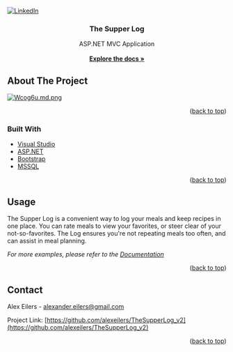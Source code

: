 <div id="top"></div>
<!--
*** Thanks for checking out the Best-README-Template. If you have a suggestion
*** that would make this better, please fork the repo and create a pull request
*** or simply open an issue with the tag "enhancement".
*** Don't forget to give the project a star!
*** Thanks again! Now go create something AMAZING! :D
-->



<!-- PROJECT SHIELDS -->
<!--
*** I'm using markdown "reference style" links for readability.
*** Reference links are enclosed in brackets [ ] instead of parentheses ( ).
*** See the bottom of this document for the declaration of the reference variables
*** for contributors-url, forks-url, etc. This is an optional, concise syntax you may use.
*** https://www.markdownguide.org/basic-syntax/#reference-style-links
-->
[![LinkedIn][linkedin-shield]][linkedin-url]



<!-- PROJECT LOGO -->

<h3 align="center">The Supper Log</h3>

  <p align="center">
    ASP.NET MVC Application
    <br /><br />
    <a href="https://github.com/alexeilers/TheSupperLog_v2"><strong>Explore the docs »</strong></a> 
  </p>
</div>



<!-- ABOUT THE PROJECT -->
## About The Project

[![Wcog6u.md.png](https://iili.io/Wcog6u.md.png)](https://freeimage.host/i/Wcog6u)


<p align="right">(<a href="#top">back to top</a>)</p>



### Built With

* [Visual Studio](https://visualstudio.microsoft.com/)
* [ASP.NET](https://dotnet.microsoft.com/en-us/apps/aspnet)
* [Bootstrap](https://getbootstrap.com)
* [MSSQL](https://www.microsoft.com/en-us/sql-server/sql-server-2019)

<p align="right">(<a href="#top">back to top</a>)</p>



<!-- USAGE EXAMPLES -->
## Usage

The Supper Log is a convenient way to log your meals and keep recipes in one place. You can rate meals to view your favorites, or steer clear of your not-so-favorites. The Log ensures you're not repeating meals too often, and can assist in meal planning.

_For more examples, please refer to the [Documentation](https://example.com)_

<p align="right">(<a href="#top">back to top</a>)</p>


<!-- CONTACT -->
## Contact

Alex Eilers - alexander.eilers@gmail.com

Project Link: [https://github.com/alexeilers/TheSupperLog_v2](https://github.com/alexeilers/TheSupperLog_v2)

<p align="right">(<a href="#top">back to top</a>)</p>




<!-- MARKDOWN LINKS & IMAGES -->
<!-- https://www.markdownguide.org/basic-syntax/#reference-style-links -->
[contributors-shield]: https://img.shields.io/github/contributors/github_username/repo_name.svg?style=for-the-badge
[contributors-url]: https://github.com/github_username/repo_name/graphs/contributors
[forks-shield]: https://img.shields.io/github/forks/github_username/repo_name.svg?style=for-the-badge
[forks-url]: https://github.com/github_username/repo_name/network/members
[stars-shield]: https://img.shields.io/github/stars/github_username/repo_name.svg?style=for-the-badge
[stars-url]: https://github.com/github_username/repo_name/stargazers
[issues-shield]: https://img.shields.io/github/issues/github_username/repo_name.svg?style=for-the-badge
[issues-url]: https://github.com/github_username/repo_name/issues
[license-shield]: https://img.shields.io/github/license/github_username/repo_name.svg?style=for-the-badge
[license-url]: https://github.com/github_username/repo_name/blob/master/LICENSE.txt
[linkedin-shield]: https://img.shields.io/badge/-LinkedIn-black.svg?style=for-the-badge&logo=linkedin&colorB=555
[linkedin-url]: https://www.linkedin.com/in/alexander-eilers/
